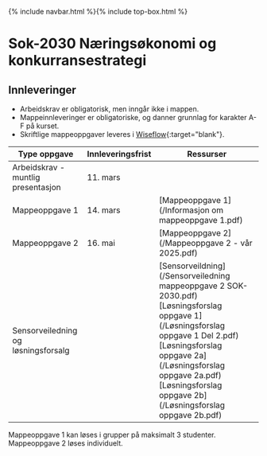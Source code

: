 {% include navbar.html %}{% include top-box.html %}
# Sok-2030 Næringsøkonomi og konkurransestrategi   

## Innleveringer 

- Arbeidskrav er obligatorisk, men inngår ikke i mappen.
- Mappeinnleveringer er obligatoriske, og danner grunnlag for karakter A-F på kurset.
- Skriftlige mappeoppgaver leveres i [Wiseflow](https://europe.wiseflow.net/participant/){:target="blank"}. 


| Type oppgave                       | Innleveringsfrist | Ressurser |
|------------------------------------|-------------------|-----------|
|Arbeidskrav - muntlig presentasjon   | 11. mars   |   |
|Mappeoppgave 1                      | 14. mars          |[Mappeoppgave 1](/Informasjon om mappeoppgave 1.pdf)|
|Mappeoppgave 2                      | 16. mai  |   [Mappeoppgave 2](/Mappeoppgave 2  - vår 2025.pdf)
|      Sensorveiledning og løsningsforsalg||[Sensorveildning](/Sensorveiledning mappeoppgave 2  SOK-2030.pdf)[Løsningsforslag oppgave 1](/Løsningsforslag oppgave 1 Del 2.pdf)[Løsningsforslag oppgave 2a](/Løsningsforslag oppgave 2a.pdf)[Løsningsforslag oppgave 2b](/Løsningsforslag oppgave 2b.pdf)

Mappeoppgave 1 kan løses i grupper på maksimalt 3 studenter. Mappeoppgave 2 løses individuelt.
